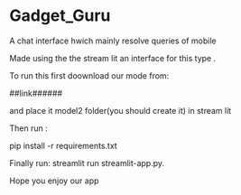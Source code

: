 # Gadget_Guru

A chat interface hwich mainly resolve queries of mobile 

Made using the the stream lit an interface for this type .

To run this first doownload our mode  from:

##link######

and place it model2 folder(you should create it) in stream lit 

Then run :

pip install -r requirements.txt


Finally run:
streamlit run streamlit-app.py.

Hope you enjoy our app
